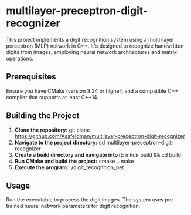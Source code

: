 # multilayer-preceptron-digit-recognizer

This project implements a digit recognition system using a multi-layer perceptron (MLP) network in C++. 
It's designed to recognize handwritten digits from images, employing neural network architectures and matrix operations.

## Prerequisites

Ensure you have CMake (version 3.24 or higher) and a compatible C++ compiler that supports at least C++14.

## Building the Project

1. **Clone the repository:** git clone https://github.com/Asafeldman/multilayer-preceptron-digit-recognizer
2. **Navigate to the project directory:** cd multilayer-preceptron-digit-recognizer
3. **Create a build directory and navigate into it:** mkdir build && cd build
4. **Run CMake and build the project:** cmake .. make
5. **Execute the program:** ./digit_recognition_net

## Usage

Run the executable to process the digit images. The system uses pre-trained neural network parameters for digit recognition.






